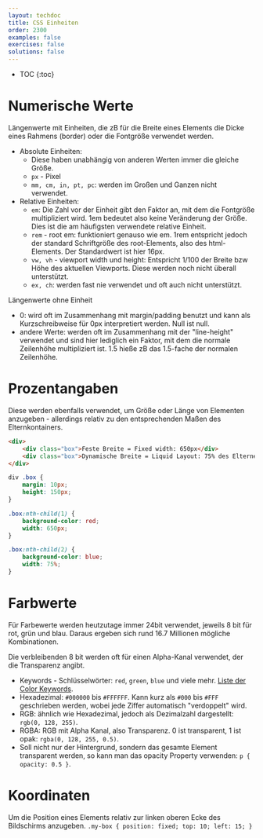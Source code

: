 ```yaml
---
layout: techdoc
title: CSS Einheiten
order: 2300
examples: false
exercises: false
solutions: false
---
```

* TOC
{:toc}

# Numerische Werte
Längenwerte mit Einheiten, die zB für die Breite eines Elements die Dicke eines Rahmens (border) oder die Fontgröße verwendet werden.
* Absolute Einheiten:
  * Diese haben unabhängig von anderen Werten immer die gleiche Größe.
  * `px` - Pixel
  * `mm, cm, in, pt, pc`: werden im Großen und Ganzen nicht verwendet.
* Relative Einheiten:
  * `em`: Die Zahl vor der Einheit gibt den Faktor an, mit dem die Fontgröße multipliziert wird. 1em bedeutet also keine Veränderung der Größe. Dies ist die am häufigsten verwendete relative Einheit.
  * `rem` - root em: funktioniert genauso wie em. 1rem entspricht jedoch der standard Schriftgröße des root-Elements, also des html-Elements. Der Standardwert ist hier 16px.
  * `vw, vh` - viewport width und height: Entspricht 1/100 der Breite bzw Höhe des aktuellen Viewports. Diese werden noch nicht überall unterstützt.
  * `ex, ch`: werden fast nie verwendet und oft auch nicht unterstützt.

Längenwerte ohne Einheit
* 0: wird oft im Zusammenhang mit margin/padding benutzt und kann als  Kurzschreibweise für 0px interpretiert werden. Null ist null.
* andere Werte: werden oft im Zusammenhang mit der "line-height" verwendet und sind hier lediglich ein Faktor, mit dem die normale Zeilenhöhe multipliziert ist. 1.5 hieße zB das 1.5-fache der normalen Zeilenhöhe.

# Prozentangaben
Diese werden ebenfalls verwendet, um Größe oder Länge von Elementen anzugeben - allerdings relativ zu den entsprechenden Maßen des Elternkontainers.

```html
<div>
    <div class="box">Feste Breite = Fixed width: 650px</div>
    <div class="box">Dynamische Breite = Liquid Layout: 75% des Elternelements</div>
</div>
```
```css
div .box {
    margin: 10px;
    height: 150px;
}

.box:nth-child(1) {
    background-color: red;
    width: 650px;
}

.box:nth-child(2) {
    background-color: blue;
    width: 75%;
}
```

# Farbwerte
Für Farbewerte werden heutzutage immer 24bit verwendet, jeweils 8 bit für rot, grün und blau. Daraus ergeben sich rund 16.7 Millionen mögliche Kombinationen.

Die verbleibenden 8 bit werden oft für einen Alpha-Kanal verwendet, der die Transparenz angibt.

* Keywords - Schlüsselwörter: `red`, `green`, `blue` und viele mehr. [Liste der Color Keywords](https://developer.mozilla.org/en-US/docs/Web/CSS/color_value#Color_keywords).
* Hexadezimal: `#000000` bis `#FFFFFF`. Kann kurz als `#000` bis `#FFF` geschrieben werden, wobei jede Ziffer automatisch "verdoppelt" wird.
* RGB: ähnlich wie Hexadezimal, jedoch als Dezimalzahl dargestellt: `rgb(0, 128, 255)`.
* RGBA: RGB mit Alpha Kanal, also Transparenz. 0 ist transparent, 1 ist opak: `rgba(0, 128, 255, 0.5)`.
* Soll nicht nur der Hintergrund, sondern das gesamte Element transparent werden, so kann man das opacity Property verwenden: `p { opacity: 0.5 }`.

# Koordinaten
Um die Position eines Elements relativ zur linken oberen Ecke des Bildschirms anzugeben.
 `.my-box { position: fixed; top: 10; left: 15; }`
